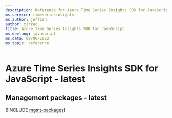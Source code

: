 ```yaml
---
description: Reference for Azure Time Series Insights SDK for JavaScript
ms.service: timeseriesinsights
ms.author: jeffish
author: xirzec
title: Azure Time Series Insights SDK for JavaScript
ms.devlang: javascript
ms.data: 09/06/2022
ms.topic: reference
---
```

# Azure Time Series Insights SDK for JavaScript - latest

## Management packages - latest
[!INCLUDE [mgmt-packages](time-series-insights-mgmt-index.md)]